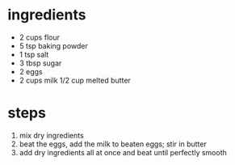 # ingredients

* 2 cups flour
* 5 tsp baking powder
* 1 tsp salt
* 3 tbsp sugar
* 2 eggs
* 2 cups milk
1/2 cup melted butter

# steps

1. mix dry ingredients
1. beat the eggs, add the milk to beaten eggs; stir in butter
1. add dry ingredients all at once and beat until perfectly smooth

